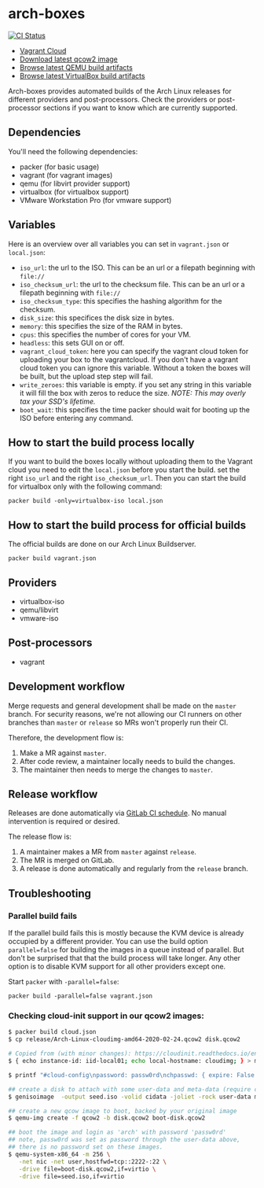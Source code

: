 # arch-boxes
[![CI Status](https://gitlab.archlinux.org/archlinux/arch-boxes/badges/master/pipeline.svg)](https://gitlab.archlinux.org/archlinux/arch-boxes/-/pipelines)

- [Vagrant Cloud](https://app.vagrantup.com/archlinux/boxes/archlinux)
- [Download latest qcow2 image](https://gitlab.archlinux.org/archlinux/arch-boxes/-/jobs/artifacts/release/download?job=build:cloud-qemu)
- [Browse latest QEMU build artifacts](https://gitlab.archlinux.org/archlinux/arch-boxes/-/jobs/artifacts/release/browse?job=build:vagrant-qemu)
- [Browse latest VirtualBox build artifacts](https://gitlab.archlinux.org/archlinux/arch-boxes/-/jobs/artifacts/release/browse?job=build:vagrant-virtualbox)

Arch-boxes provides automated builds of the Arch Linux releases for
different providers and post-processors. Check the providers or post-processor sections if you want to know
which are currently supported.

## Dependencies
You'll need the following dependencies:

* packer (for basic usage)
* vagrant (for vagrant images)
* qemu (for libvirt provider support)
* virtualbox (for virtualbox support)
* VMware Workstation Pro (for vmware support)

## Variables
Here is an overview over all variables you can set in `vagrant.json` or
`local.json`:

* `iso_url`: the url to the ISO. This can be an url or a filepath
  beginning with `file://`
* `iso_checksum_url`: the url to the checksum file. This can be an url
  or a filepath beginning with `file://`
* `iso_checksum_type`: this specifies the hashing algorithm for the
  checksum.
* `disk_size`: this specifices the disk size in bytes.
* `memory`: this specifies the size of the RAM in bytes.
* `cpus`: this specifies the number of cores for your VM.
* `headless`: this sets GUI on or off.
* `vagrant_cloud_token`: here you can specify the vagrant cloud token for
  uploading your box to the vagrantcloud. If you don't have a vagrant cloud
  token you can ignore this variable. Without a token the boxes will be
  built, but the upload step step will fail.
* `write_zeroes`: this variable is empty. if you set any string in this
  variable it will fill the box with zeros to reduce the size. *NOTE: This
  may overly tax your SSD's lifetime.*
* `boot_wait`: this specifies the time packer should wait for booting up
  the ISO before entering any command.

## How to start the build process locally
If you want to build the boxes locally without uploading them to the Vagrant
cloud you need to edit the `local.json` before you start the build. set the
right `iso_url` and the right `iso_checksum_url`. Then you can start the build
for virtualbox only with the following command:

`packer build -only=virtualbox-iso local.json`

## How to start the build process for official builds
The official builds are done on our Arch Linux Buildserver.

`packer build vagrant.json`

## Providers

* virtualbox-iso
* qemu/libvirt
* vmware-iso

## Post-processors

* vagrant

## Development workflow
Merge requests and general development shall be made on the `master` branch.
For security reasons, we're not allowing our CI runners on other branches than
`master` or `release` so MRs won't properly run their CI.

Therefore, the development flow is:

1. Make a MR against `master`.
2. After code review, a maintainer locally needs to build the changes.
3. The maintainer then needs to merge the changes to `master`.

## Release workflow
Releases are done automatically via [GitLab CI
schedule](https://gitlab.archlinux.org/archlinux/arch-boxes/-/pipeline_schedules).
No manual intervention is required or desired.

The release flow is:

1. A maintainer makes a MR from `master` against `release`.
2. The MR is merged on GitLab.
3. A release is done automatically and regularly from the `release` branch.

## Troubleshooting

### Parallel build fails
If the parallel build fails this is mostly because the KVM device is
already occupied by a different provider. You can use the build option
`parallel=false` for building the images in a queue instead of parallel.
But don't be surprised that that the build process will take longer. Any
other option is to disable KVM support for all other providers except
one.

Start `packer` with `-parallel=false`:

`packer build -parallel=false vagrant.json`

### Checking cloud-init support in our qcow2 images:

```bash
$ packer build cloud.json
$ cp release/Arch-Linux-cloudimg-amd64-2020-02-24.qcow2 disk.qcow2

# Copied from (with minor changes): https://cloudinit.readthedocs.io/en/latest/topics/datasources/nocloud.html
$ { echo instance-id: iid-local01; echo local-hostname: cloudimg; } > meta-data

$ printf "#cloud-config\npassword: passw0rd\nchpasswd: { expire: False }\nssh_pwauth: True\n" > user-data

## create a disk to attach with some user-data and meta-data (require cdrkit)
$ genisoimage  -output seed.iso -volid cidata -joliet -rock user-data meta-data

## create a new qcow image to boot, backed by your original image
$ qemu-img create -f qcow2 -b disk.qcow2 boot-disk.qcow2

## boot the image and login as 'arch' with password 'passw0rd'
## note, passw0rd was set as password through the user-data above,
## there is no password set on these images.
$ qemu-system-x86_64 -m 256 \
   -net nic -net user,hostfwd=tcp::2222-:22 \
   -drive file=boot-disk.qcow2,if=virtio \
   -drive file=seed.iso,if=virtio
```
